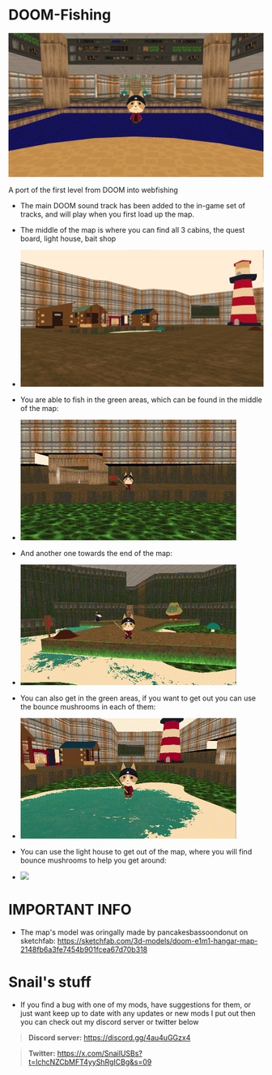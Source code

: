 # DOOM-Fishing

![](https://github.com/SnailUsbs/DOOM-Fishing/blob/main/Showcase%20gifs%20%26%20images/Spawn%20Area.png)

A port of the first level from DOOM into webfishing

- The main DOOM sound track has been added to the in-game set of tracks, and will play when you first load up the map.

- The middle of the map is where you can find all 3 cabins, the quest board, light house, bait shop

- ![](https://github.com/SnailUsbs/DOOM-Fishing/blob/main/Showcase%20gifs%20%26%20images/Main%20Area.png)

- You are able to fish in the green areas, which can be found in the middle of the map:

- ![](https://github.com/SnailUsbs/DOOM-Fishing/blob/main/Showcase%20gifs%20%26%20images/Fishing%20showcase.gif)

- And another one towards the end of the map:

- ![](https://github.com/SnailUsbs/DOOM-Fishing/blob/main/Showcase%20gifs%20%26%20images/Extra%20room%20showcase.gif)

- You can also get in the green areas, if you want to get out you can use the bounce mushrooms in each of them:

- ![](https://github.com/SnailUsbs/DOOM-Fishing/blob/main/Showcase%20gifs%20%26%20images/Out%20of%20water%20showcase.gif)

- You can use the light house to get out of the map, where you will find bounce mushrooms to help you get around:
- ![](https://github.com/SnailUsbs/DOOM-Fishing/blob/main/Showcase%20gifs%20%26%20images/Out%20of%20bounds%20showcase.gif)

# IMPORTANT INFO

- The map's model was oringally made by pancakesbassoondonut on sketchfab: https://sketchfab.com/3d-models/doom-e1m1-hangar-map-2148fb6a3fe7454b901fcea67d70b318

# Snail's stuff

- If you find a bug with one of my mods, have suggestions for them, or just want keep up to date with any updates or new mods I put out then you can check out my discord server or twitter below

> **Discord server:** https://discord.gg/4au4uGGzx4

> **Twitter:** https://x.com/SnailUSBs?t=IchcNZCbMFT4yyShRgICBg&s=09
